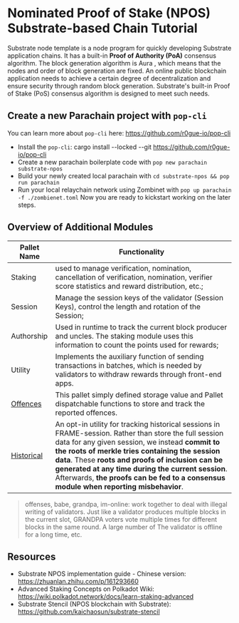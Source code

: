 # Nominated Proof of Stake (NPOS) Substrate-based Chain Tutorial
Substrate node template is a node program for quickly developing Substrate application chains. It has a built-in **Proof of Authority (PoA)** consensus algorithm. The block generation algorithm is Aura , which means that the nodes and order of block generation are fixed. An online public blockchain application needs to achieve a certain degree of decentralization and ensure security through random block generation. Substrate's built-in Proof of Stake (PoS) consensus algorithm is designed to meet such needs.
## Create a new Parachain project with `pop-cli`
You can learn more about `pop-cli` here: https://github.com/r0gue-io/pop-cli
- Install the `pop-cli`: cargo install --locked --git https://github.com/r0gue-io/pop-cli
- Create a new parachain boilerplate code with `pop new parachain substrate-npos`
- Build your newly created local parachain with `cd substrate-npos && pop run parachain`
- Run your local relaychain network using Zombinet with `pop up parachain -f ./zombienet.toml`
Now you are ready to kickstart working on the later steps.

## Overview of Additional Modules

| Pallet Name | Functionality |
| ---- | ---- |
| Staking | used to manage verification, nomination, cancellation of verification, nomination, verifier score statistics and reward distribution, etc.; |
| Session | Manage the session keys of the validator (Session Keys), control the length and rotation of the Session; |
| Authorship | Used in runtime to track the current block producer and uncles. The staking module uses this information to count the points used for rewards; |
| Utility | Implements the auxiliary function of sending transactions in batches, which is needed by validators to withdraw rewards through front-end apps. |
| [Offences](https://docs.rs/pallet-offences/latest/src/pallet_offences/lib.rs.html#51) | This pallet simply defined storage value and Pallet dispatchable functions to store and track the reported offences. |
| [Historical](https://docs.rs/pallet-session/latest/pallet_session/historical/index.html) | An opt-in utility for tracking historical sessions in FRAME-session. Rather than store the full session data for any given session, we instead **commit to the roots of merkle tries containing the session data**. These **roots and proofs of inclusion can be generated at any time during the current session**. Afterwards, **the proofs can be fed to a consensus module when reporting misbehavior**. |
> offenses, babe, grandpa, im-online: work together to deal with illegal writing of validators. Just like a validator produces multiple blocks in the current slot, GRANDPA voters vote multiple times for different blocks in the same round. A large number of The validator is offline for a long time, etc.

## Resources
- Substrate NPOS implementation guide - Chinese version: https://zhuanlan.zhihu.com/p/161293660
- Advanced Staking Concepts on Polkadot Wiki: https://wiki.polkadot.network/docs/learn-staking-advanced
- Substrate Stencil (NPOS blockchain with Substrate): https://github.com/kaichaosun/substrate-stencil
